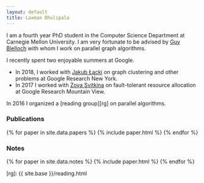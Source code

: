 ```yaml
---
layout: default
title: Laxman Dhulipala
---
```


I am a fourth year PhD student in the Computer Science Department at Carnegie Mellon University. I am very fortunate to be advised by [Guy Blelloch][guy] with whom I work on parallel graph algorithms.

I recently spent two enjoyable summers at Google.

*   In 2018, I worked with [Jakub Łącki][kuba] on graph clustering and other problems at Google Research New York.
*   In 2017 I worked with [Zoya Svitkina][zoya] on fault-tolerant resource allocation at Google Research Mountain View.

In 2016 I organized a [reading group][rg] on parallel algorithms.

### Publications

{% for paper in site.data.papers %}
  {% include paper.html %}
{% endfor %}

### Notes

{% for paper in site.data.notes %}
  {% include paper.html %}
{% endfor %}

[guy]: http://www.cs.cmu.edu/~guyb/
[kuba]: https://ai.google/research/people/105517
[zoya]: https://sites.google.com/site/zoyasvitkina/
[rg]: {{ site.base }}/reading.html
